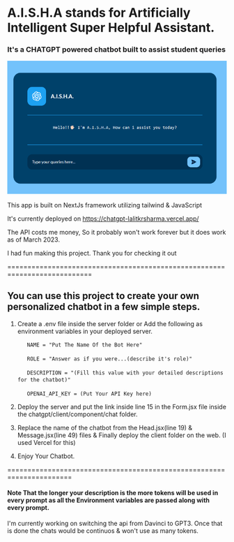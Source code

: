 <h1>A.I.S.H.A stands for Artificially Intelligent Super Helpful Assistant.</h1>
<h3>It's a CHATGPT powered chatbot built to assist student queries</h3>

![AISHA](https://raw.githubusercontent.com/lalitkrsharma/AISHA-chatbot/fdecf3a668ef04aa521b49092846ed5ead4aea70/AISHA.png)

This app is built on NextJs framework utilizing tailwind & JavaScript

It's currently deployed on https://chatgpt-lalitkrsharma.vercel.app/

The API costs me money, So it probably won't work forever but it does work as of March 2023.

I had fun making this project. Thank you for checking it out


===========================================================================

<h2>
You can use this project to create your own personalized chatbot in a few simple steps.
</h2>

1. Create a .env file inside the server folder or Add the following as environment variables in your deployed server.
  
          NAME = "Put The Name Of the Bot Here"

          ROLE = "Answer as if you were...(describe it's role)"

          DESCRIPTION = "(Fill this value with your detailed descriptions for the chatbot)"

          OPENAI_API_KEY = (Put Your API Key here)

2. Deploy the server and put the link inside line 15 in the Form.jsx file inside the chatgpt/client/component/chat folder.

3. Replace the name of the chatbot from the Head.jsx(line 19) & Message.jsx(line 49) files & Finally deploy the client folder on the web. (I used Vercel for this)

4. Enjoy Your Chatbot.

======================================================================

<h4>Note That the longer your description is the more tokens will be used in every prompt as all the Environment variables are passed along with every prompt.</h4>

I'm currently working on switching the api from Davinci to GPT3. Once that is done the chats would be continuos & won't use as many tokens.

